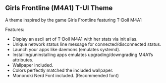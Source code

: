 ## Girls Frontline (M4A1) T-UI Theme

A theme inspired by the game Girls Frontline featuring T-Doll M4A1

Features:

* Display an ascii art of T-Doll M4A1 with her stats via init alias.
* Unique network status line message for connected/disconnected status.
* Launch your apps like daemons (emulates systemd).
* Installing/uninstalling apps emulates upgrading/downgrading M4A1’s attributes.
* Wallpaper included.
* Colors perfectly matched the included wallpaper.
* Mononoki Nerd Font included. (Recommended font)
